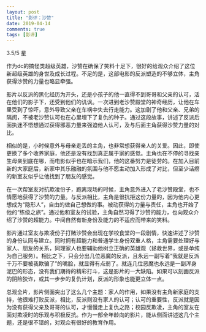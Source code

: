 ```yaml
---
layout: post
title: "影评：沙赞"
date: 2019-04-14
comments: true
tags: [影评]
---
```


<div class="post-teaser"> 3.5/5 星</div>
<!-- more -->

作为dc的搞怪类超级英雄，沙赞在确保了笑料十足下，很好的给观众介绍了这位新超级英雄的身世及成长过程。不足的是，这部电影的反派塑造的不够立体，主角获得沙赞的力量也略显牵强。

影片以反派的黑化经历为开头，还是小孩子的他一直得不到哥哥和父亲的认可，活在他们的影子下，还受到他们的讥讽。一次进到老沙赞殿堂的神奇经历，让他在车里受到了惊吓，意外导致父亲在车祸中失去行走能力。这加剧了他和父亲、兄弟的隔阂，不被老沙赞认可也在心里埋下了复仇的种子。通过这段故事，讲述了反派后面执迷不悟想通过获得邪恶力量来强迫他人认可，及与后面主角获得沙赞力量的对比。

相似的是，小时候意外与母亲走丢的主角，也非常想获得亲人的关爱。因此，即使更换了多个收养家庭，他还是没有找到真正属于家的感觉。主角也在不停的寻找亲生母亲到底在哪，而电影似乎也在暗示我们，他的这番努力是徒劳的。在加入目前新的大家庭后，新家中其乐融融的氛围与他不愿主动加入形成了对比，但至少话痨的新室友似乎让他找到了朋友的感觉。

在一次帮室友对抗欺凌份子，跑离现场的时候，主角意外进入了老沙赞殿堂，也不情愿地获得了沙赞的力量。与反派相比，主角是很抗拒这份力量的，因为他内心更想成为“隐形人”，自由的做自己想做的事。被动获得的力量与责任，主角也开始了他的“练级之旅”。通过他和室友的试验，主角自然习得了沙赞的能力，也向观众介绍了沙赞的超能力。中间自然有新身份及能力的不适应而带来的笑料。

影片通过室友与欺凌份子打赌沙赞会出现在学校食堂的一段剧情，快速讲述了沙赞的身份认同与建立。同时拥有超能力和普通学生身份双重人格，主角需要处理好与家人、朋友的关系，同理家人也要辅助他树立正确的英雄观（拯救世界，或是单纯为自己服务）。相比之下，只会分出几位恶魔的反派，且永远一副写着“我就是反派千万不要被我欺骗了”的嘴脸，就显得有点弱了。就连几位恶魔也永远是一副浑身泥巴的形态，没有我们期待的精彩打斗，这是影片的一大缺陷。如果可以刻画反派的阴险狡诈，或其一步步的复仇计划，反派的形象也能更立体一点。

总观全片，影片侧面突出了这么几个主题：家人的作用，如果没有主角新家庭的支持，他很难打败反派，相比，反派则没有家人的认可；认可的重要性，反派就是因为没有获得父亲及哥哥的认可，才慢慢走上复仇之路；校园反欺凌，主角的室友在面对欺凌时的乐观与积极反抗。作为一部全年龄向的影片，能从侧面讲述这几个主题，还是很不错的，对观众有很好的教育作用。